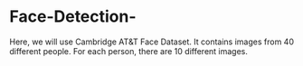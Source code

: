 # Face-Detection-
Here, we will use Cambridge AT&amp;T Face Dataset.  It contains images from 40 different people. For each person, there are 10 different images.
